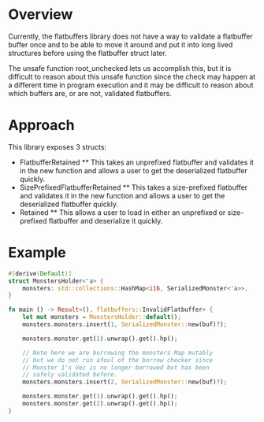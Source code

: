 # Overview

Currently, the flatbuffers library does not have a way to validate a flatbuffer buffer once and to be able to move it around and put it into long lived structures before using the flatbuffer struct later.

The unsafe function root_unchecked lets us accomplish this, but it is
difficult to reason about this unsafe function since the check may
happen at a different time in program execution and it may be difficult
to reason about which buffers are, or are not, validated flatbuffers.

# Approach

This library exposes 3 structs:
* FlatbufferRetained
** This takes an unprefixed flatbuffer and validates it in the new function and allows a user to get the deserialized flatbuffer quickly.
* SizePrefixedFlatbufferRetained
** This takes a size-prefixed flatbuffer and validates it in the new function and allows a user to get the deserialized flatbuffer quickly.
* Retained
** This allows a user to load in either an unprefixed or size-prefixed flatbuffer and deserialize it quickly.


# Example

```rust
#[derive(Default)]
struct MonstersHolder<'a> {
    monsters: std::collections::HashMap<i16, SerializedMonster<'a>>,
}

fn main () -> Result<(), flatbuffers::InvalidFlatbuffer> {
    let mut monsters = MonstersHolder::default();
    monsters.monsters.insert(1, SerializedMonster::new(buf)?);

    monsters.monster.get(1).unwrap().get().hp();

    // Note here we are borrowing the monsters Map mutably
    // but we do not run afoul of the borrow checker since
    // Monster 1's Vec is no longer borrowed but has been
    // safely validated before.
    monsters.monsters.insert(2, SerializedMonster::new(buf)?);

    monsters.monster.get(1).unwrap().get().hp();
    monsters.monster.get(2).unwrap().get().hp();
}
```

